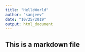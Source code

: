 ```yaml
---
title: "HelloWorld"
author: "sanjeev"
date: "10/25/2019"
output: html_document
---
```

## This is a markdown file